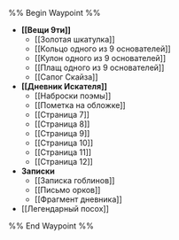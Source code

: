 %% Begin Waypoint %%
- **[[Вещи 9ти]]**
	- [[Золотая шкатулка]]
	- [[Кольцо одного из 9 основателей]]
	- [[Кулон одного из 9 основателей]]
	- [[Плащ одного из 9 основателей]]
	- [[Сапог Скайза]]
- **[[Дневник Искателя]]**
	- [[Наброски поэмы]]
	- [[Пометка на обложке]]
	- [[Страница 7]]
	- [[Страница 8]]
	- [[Страница 9]]
	- [[Страница 10]]
	- [[Страница 11]]
	- [[Страница 12]]
- **Записки**
	- [[Записка гоблинов]]
	- [[Письмо орков]]
	- [[Фрагмент дневника]]
- [[Легендарный посох]]

%% End Waypoint %%